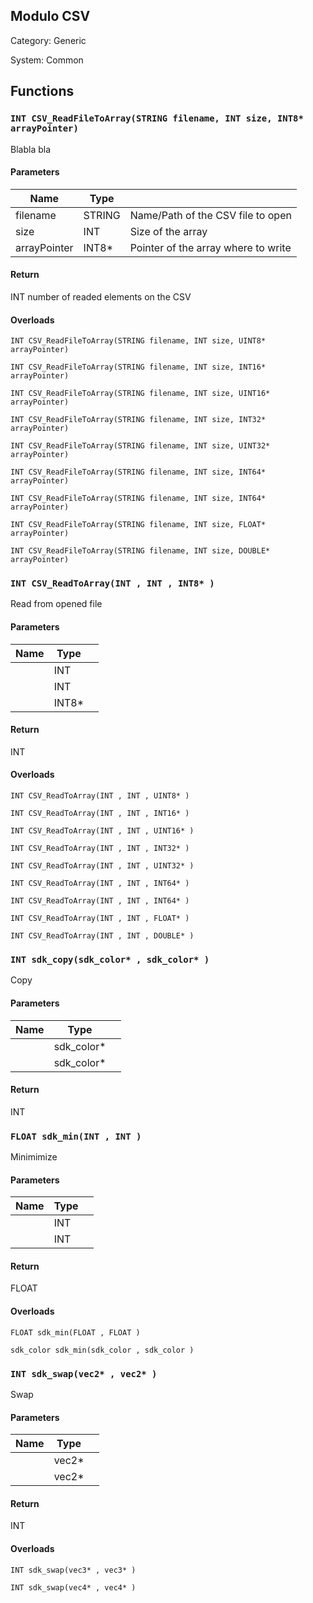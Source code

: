 Modulo CSV
----------

Category: Generic

System: Common


## Functions

### `INT CSV_ReadFileToArray(STRING filename, INT size, INT8* arrayPointer)`


Blabla bla



#### Parameters

| Name              | Type        |                                      |
|-------------------|-------------|--------------------------------------|
| filename	| STRING	| Name/Path of the CSV file to open	|
| size	| INT	| Size of the array	|
| arrayPointer	| INT8*	| Pointer of the array where to write	|

#### Return

INT
number of readed elements on the CSV

#### Overloads

```gemix
INT CSV_ReadFileToArray(STRING filename, INT size, UINT8* arrayPointer)
```
```gemix
INT CSV_ReadFileToArray(STRING filename, INT size, INT16* arrayPointer)
```
```gemix
INT CSV_ReadFileToArray(STRING filename, INT size, UINT16* arrayPointer)
```
```gemix
INT CSV_ReadFileToArray(STRING filename, INT size, INT32* arrayPointer)
```
```gemix
INT CSV_ReadFileToArray(STRING filename, INT size, UINT32* arrayPointer)
```
```gemix
INT CSV_ReadFileToArray(STRING filename, INT size, INT64* arrayPointer)
```
```gemix
INT CSV_ReadFileToArray(STRING filename, INT size, INT64* arrayPointer)
```
```gemix
INT CSV_ReadFileToArray(STRING filename, INT size, FLOAT* arrayPointer)
```
```gemix
INT CSV_ReadFileToArray(STRING filename, INT size, DOUBLE* arrayPointer)
```


### `INT CSV_ReadToArray(INT , INT , INT8* )`

 Read from opened file 

#### Parameters

| Name              | Type        |                                      |
|-------------------|-------------|--------------------------------------|
| 	| INT	| 	|
| 	| INT	| 	|
| 	| INT8*	| 	|

#### Return

INT

#### Overloads

```gemix
INT CSV_ReadToArray(INT , INT , UINT8* )
```
```gemix
INT CSV_ReadToArray(INT , INT , INT16* )
```
```gemix
INT CSV_ReadToArray(INT , INT , UINT16* )
```
```gemix
INT CSV_ReadToArray(INT , INT , INT32* )
```
```gemix
INT CSV_ReadToArray(INT , INT , UINT32* )
```
```gemix
INT CSV_ReadToArray(INT , INT , INT64* )
```
```gemix
INT CSV_ReadToArray(INT , INT , INT64* )
```
```gemix
INT CSV_ReadToArray(INT , INT , FLOAT* )
```
```gemix
INT CSV_ReadToArray(INT , INT , DOUBLE* )
```


### `INT sdk_copy(sdk_color* , sdk_color* )`

 Copy 

#### Parameters

| Name              | Type        |                                      |
|-------------------|-------------|--------------------------------------|
| 	| sdk_color*	| 	|
| 	| sdk_color*	| 	|

#### Return

INT



### `FLOAT sdk_min(INT , INT )`

 Minimimize 

#### Parameters

| Name              | Type        |                                      |
|-------------------|-------------|--------------------------------------|
| 	| INT	| 	|
| 	| INT	| 	|

#### Return

FLOAT

#### Overloads

```gemix
FLOAT sdk_min(FLOAT , FLOAT )
```
```gemix
sdk_color sdk_min(sdk_color , sdk_color )
```


### `INT sdk_swap(vec2* , vec2* )`

 Swap 

#### Parameters

| Name              | Type        |                                      |
|-------------------|-------------|--------------------------------------|
| 	| vec2*	| 	|
| 	| vec2*	| 	|

#### Return

INT

#### Overloads

```gemix
INT sdk_swap(vec3* , vec3* )
```
```gemix
INT sdk_swap(vec4* , vec4* )
```


